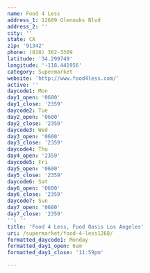 ```yaml
---
name: Food 4 Less
address_1: 12689 Glenoaks Blvd
address_2: ''
city: ''
state: CA
zip: '91342'
phone: (818) 362-3309
latitude: '34.299749'
longitude: '-118.441956'
category: Supermarket
website: 'http://www.food4less.com/'
active: ''
daycode1: Mon
day1_open: '0600'
day1_close: '2359'
daycode2: Tue
day2_open: '0600'
day2_close: '2359'
daycode3: Wed
day3_open: '0600'
day3_close: '2359'
daycode4: Thu
day4_open: '2359'
daycode5: Fri
day5_open: '0600'
day5_close: '2359'
daycode6: Sat
day6_open: '0600'
day6_close: '2359'
daycode7: Sun
day7_open: '0600'
day7_close: '2359'
'': ''
title: 'Food 4 Less, Food Oasis Los Angeles'
uri: /supermarket/food-4-less1268/
formatted_daycode1: Monday
formatted_day1_open: 6am
formatted_day1_close: '11:59pm'

---
```

